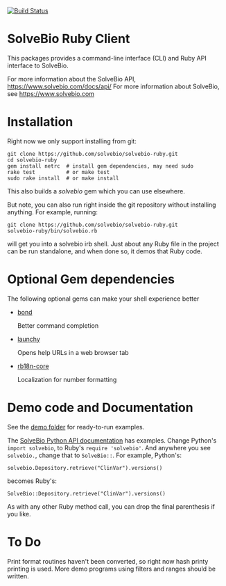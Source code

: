 [![Build Status](https://travis-ci.org/solvebio/solvebio-ruby.svg)](https://travis-ci.org/solvebio/solvebio-ruby)

# SolveBio Ruby Client


This packages provides a command-line interface (CLI) and Ruby API interface to SolveBio.

For more information about the SolveBio API, https://www.solvebio.com/docs/api/
For more information about SolveBio, see https://www.solvebio.com

# Installation

Right now we only support installing from git:

    git clone https://github.com/solvebio/solvebio-ruby.git
	cd solvebio-ruby
	gem install netrc  # install gem dependencies, may need sudo
	rake test          # or make test
    sudo rake install  # or make install

This also builds a *solvebio* gem which you can use elsewhere.

But note, you can also run right inside the git repository without installing anything. For example, running:

    git clone https://github.com/solvebio/solvebio-ruby.git
	solvebio-ruby/bin/solvebio.rb

will get you into a solvebio irb shell. Just about any Ruby file in the project can be run standalone, and when done so, it demos that Ruby code.

# Optional Gem dependencies

The following optional gems can make your shell experience better

* [bond](http://tagaholic.me/bond/)

    Better command completion

* [launchy](https://github.com/copiousfreetime/launchy)

    Opens help URLs in a web browser tab

* [rb18n-core](https://https://github.com/ai/r18n)

    Localization for number formatting

# Demo code and Documentation

See the [demo folder](https://github.com/solvebio/solvebio-ruby/tree/master/demo) for ready-to-run examples.

The [SolveBio Python API documentation](https://www.solvebio.com/docs/api/?python) has examples. Change Python's `import solvebio`, to Ruby's `require 'solvebio'`.  And anywhere you see `solvebio.`, change that to `SolveBio::`. For example, Python's:

    solvebio.Depository.retrieve("ClinVar").versions()

becomes Ruby's:

    SolveBio::Depository.retrieve("ClinVar").versions()

As with any other Ruby method call, you can drop the final parenthesis if you like.

# To Do

Print format routines haven't been converted, so right now hash printy printing is used. More demo programs using filters and ranges should be written.
